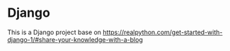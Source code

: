 # Django

This is a Django project base on https://realpython.com/get-started-with-django-1/#share-your-knowledge-with-a-blog
